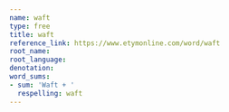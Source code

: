 ```yaml
---
name: waft
type: free
title: waft
reference_link: https://www.etymonline.com/word/waft
root_name: 
root_language: 
denotation: 
word_sums:
- sum: 'Waft + '
  respelling: waft
---
```

